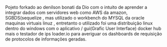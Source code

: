 Pojeto forkado ao denilson bonati da Dio  com o intuito de aprender a integrar  dados com servidores web como AWS da amazon, SGBDS(sequelize , mas utilizado o workbench do MYSQL da oracle  maquinas virtuais linuz , entretanto o utilizado foi uma distribuição linux dentro do windows com o aplicativo / gui(Grafic User Interface) docker hub mais o testador de ips loader.io para averiguar os dashboards de requisição de protocolos de informações geradas.
